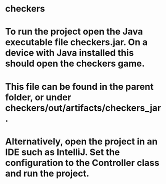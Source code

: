 # checkers

# To run the project open the Java executable file checkers.jar. On a device with Java installed this should open the checkers game. 
# This file can be found in the parent folder, or under checkers/out/artifacts/checkers_jar. 

# Alternatively, open the project in an IDE such as IntelliJ. Set the configuration to the Controller class and run the project. 

